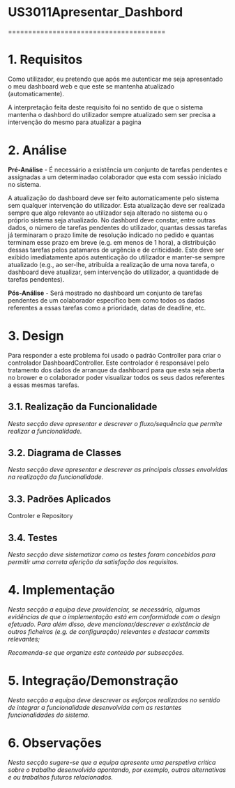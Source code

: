 # US3011Apresentar_Dashbord
=======================================


# 1. Requisitos

Como utilizador, eu pretendo que após me autenticar me seja apresentado o meu dashboard web e que este se mantenha atualizado (automaticamente).

A interpretação feita deste requisito foi no sentido de que o sistema mantenha o dashbord do utilizador sempre atualizado sem ser precisa a intervenção do mesmo para atualizar a pagina

# 2. Análise

**Pré-Análise** - É necessário a existência um conjunto de tarefas pendentes e assignadas a um determinadao colaborador que esta com sessão iniciado no sistema.

A atualização do dashboard deve ser feito automaticamente pelo sistema sem qualquer intervenção do utilizador. Esta atualização deve ser realizada sempre que algo relevante ao utilizador seja alterado no sistema ou o próprio sistema seja atualizado. No dashbord deve constar, entre outras dados, o número de tarefas pendentes do utilizador, quantas dessas tarefas já terminaram o prazo limite de resolução indicado no pedido e quantas terminam esse prazo em breve (e.g. em menos de 1 hora), a distribuição dessas tarefas pelos patamares de urgência e de criticidade. Este deve ser exibido imediatamente após autenticação do utilizador e manter-se sempre atualizado (e.g., ao ser-lhe, atribuída a realização de uma nova tarefa, o dashboard deve atualizar, sem intervenção do
utilizador, a quantidade de tarefas pendentes).

**Pós-Análise** - Será mostrado no dashboard um conjunto de tarefas pendentes de um colaborador especifico bem como todos os dados referentes a essas tarefas como a prioridade, datas de deadline, etc.

# 3. Design

Para responder a este problema foi usado o padrão Controller para criar o controlador DashboardController. Este controlador é responsável pelo tratamento dos dados de arranque da dashboard para que esta seja aberta no brower e o colaborador poder visualizar todos os seus dados referentes a essas mesmas tarefas.

## 3.1. Realização da Funcionalidade

*Nesta secção deve apresentar e descrever o fluxo/sequência que permite realizar a funcionalidade.*

## 3.2. Diagrama de Classes

*Nesta secção deve apresentar e descrever as principais classes envolvidas na realização da funcionalidade.*

## 3.3. Padrões Aplicados

Controler e Repository

## 3.4. Testes

*Nesta secção deve sistematizar como os testes foram concebidos para permitir uma correta aferição da satisfação dos requisitos.*


# 4. Implementação

*Nesta secção a equipa deve providenciar, se necessário, algumas evidências de que a implementação está em conformidade com o design efetuado. Para além disso, deve mencionar/descrever a existência de outros ficheiros (e.g. de configuração) relevantes e destacar commits relevantes;*

*Recomenda-se que organize este conteúdo por subsecções.*

# 5. Integração/Demonstração

*Nesta secção a equipa deve descrever os esforços realizados no sentido de integrar a funcionalidade desenvolvida com as restantes funcionalidades do sistema.*

# 6. Observações

*Nesta secção sugere-se que a equipa apresente uma perspetiva critica sobre o trabalho desenvolvido apontando, por exemplo, outras alternativas e ou trabalhos futuros relacionados.*
